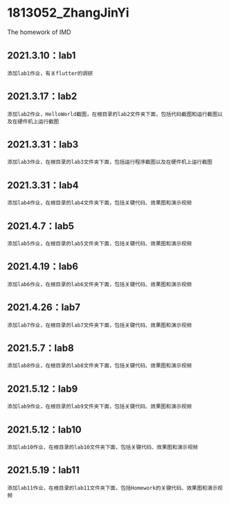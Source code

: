 # 1813052_ZhangJinYi
The homework of IMD

##  2021.3.10：lab1
    添加lab1作业，有关flutter的调研

##  2021.3.17：lab2
    添加lab2作业，HelloWorld截图，在根目录的lab2文件夹下面，包括代码截图和运行截图以及在硬件机上运行截图

##  2021.3.31：lab3
    添加lab3作业，在根目录的lab3文件夹下面，包括运行程序截图以及在硬件机上运行截图

##  2021.3.31：lab4
    添加lab4作业，在根目录的lab4文件夹下面，包括关键代码、效果图和演示视频

##  2021.4.7：lab5
    添加lab5作业，在根目录的lab5文件夹下面，包括关键代码、效果图和演示视频

##  2021.4.19：lab6
    添加lab6作业，在根目录的lab6文件夹下面，包括关键代码、效果图和演示视频


##  2021.4.26：lab7
    添加lab7作业，在根目录的lab7文件夹下面，包括关键代码、效果图和演示视频

##  2021.5.7：lab8
    添加lab8作业，在根目录的lab8文件夹下面，包括关键代码、效果图和演示视频


##  2021.5.12：lab9
    添加lab9作业，在根目录的lab9文件夹下面，包括关键代码、效果图和演示视频
  
##  2021.5.12：lab10
    添加lab10作业，在根目录的lab10文件夹下面，包括关键代码、效果图和演示视频

##  2021.5.19：lab11
    添加lab11作业，在根目录的lab11文件夹下面，包括Homework的关键代码、效果图和演示视频
    


